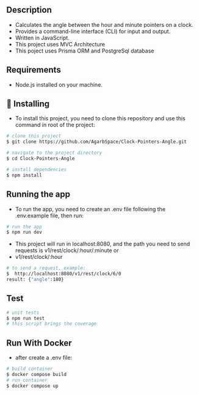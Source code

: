 ## Description

- Calculates the angle between the hour and minute pointers on a clock.
- Provides a command-line interface (CLI) for input and output.
- Written in JavaScript.
- This project uses MVC Architecture
- This poject uses Prisma ORM and PostgreSql database

## Requirements

- Node.js installed on your machine.

## 🚀 Installing

- To install this project, you need to clone this repository and use this command in root of the project:

```bash
# clone this project
$ git clone https://github.com/AgarbSpace/Clock-Pointers-Angle.git

# navigate to the project directory
$ cd Clock-Pointers-Angle

# install dependencies
$ npm install

```

## Running the app

- To run the app, you need to create an .env file following the .env.example file, then run:

```bash
# run the app
$ npm run dev

```

- This project will run in localhost:8080, and the path you need to send requests is v1/rest/clock/:hour/:minute or
- v1/rest/clock/:hour

```bash
# to send a request, example:
$  http://localhost:8080/v1/rest/clock/6/0
result: {"angle":180}

```

## Test

```bash
# unit tests
$ npm run test
# this script brings the coverage

```

## Run With Docker

- after create a .env file:

```bash
# build container
$ docker compose build
# run container
$ docker compose up

```
